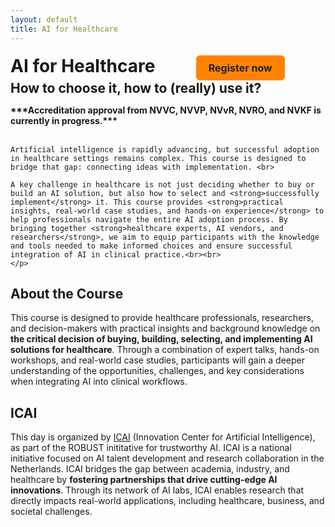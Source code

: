 ```yaml
---
layout: default
title: AI for Healthcare 
---
```


<div style="display: flex; justify-content: space-between; align-items: center; flex-wrap: wrap;">
  <h1 style="margin: 0;">AI for Healthcare</h1>
  <a href="https://registratie.radboudumc.nl/166356/subscribe" target="_blank" style="
    background-color:rgb(255, 130, 3);
    color: rgb(27, 36, 48);
    padding: 10px 20px;
    text-decoration: none;
    border-radius: 6px;
    font-size: 16px;
    font-weight: bold;
    margin-top: 5px;
  ">
    Register now
  </a> 
  <br><br>
  <h2 style= "margin: 0;">How to choose it, how to (really) use it?</h2>
</div>

<div class="content">
    <p>
   <strong> ***Accreditation approval from NVVC, NVVP, NVvR, NVRO, and NVKF is currently in progress.***</strong><br><br>

    Artificial intelligence is rapidly advancing, but successful adoption in healthcare settings remains complex. This course is designed to bridge that gap: connecting ideas with implementation. <br>

    A key challenge in healthcare is not just deciding whether to buy or build an AI solution, but also how to select and <strong>successfully implement</strong> it. This course provides <strong>practical insights, real-world case studies, and hands-on experience</strong> to help professionals navigate the entire AI adoption process. By bringing together <strong>healthcare experts, AI vendors, and researchers</strong>, we aim to equip participants with the knowledge and tools needed to make informed choices and ensure successful integration of AI in clinical practice.<br><br>
    </p>
</div> 



## About the Course
This course is designed to provide healthcare professionals, researchers, and decision-makers with practical insights and background knowledge on <strong>the critical decision of buying, building, selecting, and implementing AI solutions for healthcare</strong>. Through a combination of expert talks, hands-on workshops, and real-world case studies, participants will gain a deeper understanding of the opportunities, challenges, and key considerations when integrating AI into clinical workflows.

<!-- ## Course Objectives
- Understand the buy vs. build principle in AI for healthcare  
- Gain insights into real-world AI applications and the implementation process  
- Learn practical selection criteria for AI systems  
- Engage in interactive workshops for hands-on experience  
- Discuss the future of AI in clinical practice with experts   -->

<!-- ## Who Should Attend?
- Healthcare professionals looking to integrate AI into clinical practice, including:  
  
  - Medical doctors  
  - Medical physicists  
  - Medical technicians 
 
- Decision-makers evaluating AI solutions for healthcare settings  
- Anyone seeking practical guidance on selecting and implementing AI systems   -->

## ICAI
   <div class="content">
   <p>
    This day is organized by <a href="https://www.icai.ai/" target="_blank">ICAI</a> (Innovation Center for Artificial Intelligence), as part of the ROBUST inititative for trustworthy AI. 
    ICAI is a national initiative focused on AI talent development and research collaboration in the Netherlands. ICAI bridges the gap between academia, industry, and healthcare by <strong>fostering partnerships that drive cutting-edge AI innovations</strong>. Through its network of AI labs, ICAI enables research that directly impacts real-world applications, including healthcare, business, and societal challenges. 
    </p>
</div>

<!-- <div class="content">
    <p><strong>***</strong>Sign-ups are not open yet, but you can <a href="{{ site.url }}/contact">register your interest</a> to stay informed. We will keep you updated and let you know as soon as registration becomes available.<strong>***</strong></p>
</div> -->